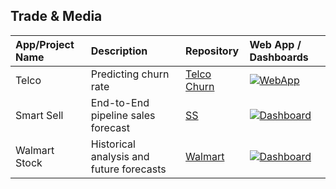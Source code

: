 ## Trade & Media                                                                                              

| **App/Project Name** | **Description** | **Repository** | **Web App / Dashboards** |
| :--- | :--- | :--- | :--- |
| Telco | Predicting churn rate | [Telco Churn](https://github.com/temidataspot/telco-churn) | [![WebApp](https://img.shields.io/badge/Web%20App-Streamlit-5c0001)](https://churndata.streamlit.app/) |
| Smart Sell | End-to-End pipeline sales forecast | [SS](https://github.com/temidataspot/project-smartsell) | [![Dashboard](https://img.shields.io/badge/Dashboard-PowerBI-004753)](https://app.powerbi.com/view?r=eyJrIjoiMDRlZTZiMTgtNzczOS00MWVjLWFhNmUtMDQ3ODdmZWU3MTIzIiwidCI6IjVhYjI0MzA0LWY3NWItNDlkZS04Y2RkLTAyZGMyOGNkNDU5YiJ9) |
| Walmart Stock | Historical analysis and future forecasts | [Walmart](https://github.com/temidataspot/walmart) | [![Dashboard](https://img.shields.io/badge/Dashboard-PowerBI-374649)](https://app.powerbi.com/view?r=eyJrIjoiMmNlNjdkZjQtYTJkNC00MWVmLWEwNjktZGFlM2I4NWQ5MTk2IiwidCI6IjVhYjI0MzA0LWY3NWItNDlkZS04Y2RkLTAyZGMyOGNkNDU5YiJ9) |



